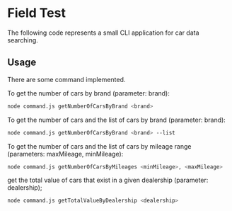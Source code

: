 # Field Test

The following code represents a small CLI application for car data searching.

## Usage

There are some command implemented.

To get the number of cars by brand (parameter: brand):

```bash
node command.js getNumberOfCarsByBrand <brand>
```
To get the number of cars and the list of cars by brand (parameter: brand):
```bash
node command.js getNumberOfCarsByBrand <brand> --list
```
To get the number of cars and the list of cars by mileage range (parameters: maxMileage, minMileage):
```bash
node command.js getNumberOfCarsByMileages <minMileage>, <maxMileage>
```
get the total value of cars that exist in a given dealership (parameter: dealership);
```bash
node command.js getTotalValueByDealership <dealership>
```